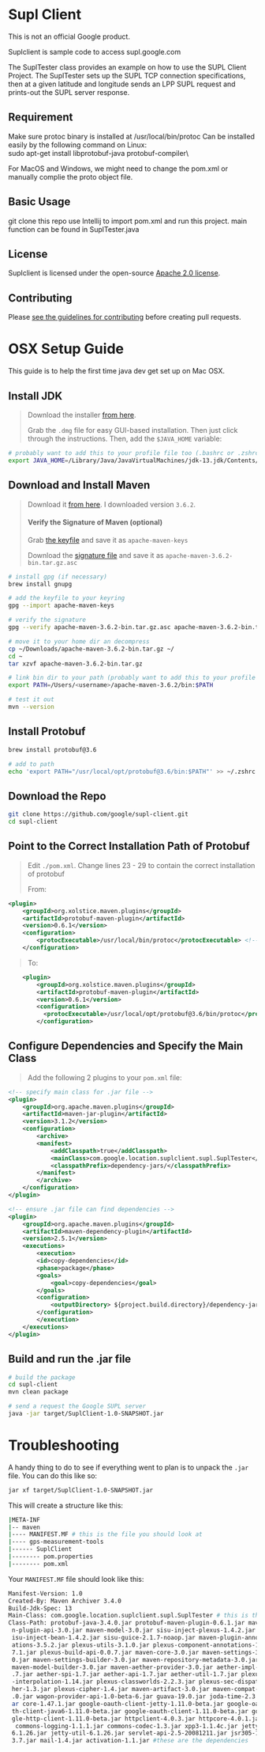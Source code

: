 # Supl Client

This is not an official Google product.

Suplclient is sample code to access supl.google.com

The SuplTester class provides an example on how to use the SUPL Client Project.
The SuplTester sets up the SUPL TCP connection specifications, then at a given latitude and 
longitude sends an LPP SUPL request and prints-out the SUPL server response. 

## Requirement
Make sure protoc binary is installed at /usr/local/bin/protoc
Can be installed easily by the following command on Linux:\
sudo apt-get install libprotobuf-java protobuf-compiler\

For MacOS and Windows, we might need to change the pom.xml or manually complie the proto object file.


## Basic Usage
git clone this repo
use Intellij to import pom.xml and run this project.
main function can be found in SuplTester.java

## License

Suplclient is licensed under the open-source [Apache 2.0 license](LICENSE).

## Contributing

Please [see the guidelines for contributing](CONTRIBUTING.md) before creating
pull requests.

# OSX Setup Guide
This guide is to help the first time java dev get set up on Mac OSX.

## Install JDK 
> Download the installer [from here](https://www.oracle.com/technetwork/java/javase/downloads/index.html). 
>
> Grab the `.dmg` file for easy GUI-based installation. Then just click through the instructions. Then, add the `$JAVA_HOME` variable:
```bash
# probably want to add this to your profile file too (.bashrc or .zshrc etc.)
export JAVA_HOME=/Library/Java/JavaVirtualMachines/jdk-13.jdk/Contents/Home
```

## Download and Install Maven
> Download it [from here](https://maven.apache.org/download.cgi). I downloaded version `3.6.2`.
> 
> #### Verify the Signature of Maven (optional)
> Grab [the keyfile](https://www.apache.org/dist/maven/KEYS) and save it as `apache-maven-keys`
> 
> Download the [signature file](https://www.apache.org/dist/maven/maven-3/3.6.2/binaries/apache-maven-3.6.2-bin.tar.gz.asc) and save it as `apache-maven-3.6.2-bin.tar.gz.asc`

```bash
# install gpg (if necessary)
brew install gnupg

# add the keyfile to your keyring
gpg --import apache-maven-keys

# verify the signature
gpg --verify apache-maven-3.6.2-bin.tar.gz.asc apache-maven-3.6.2-bin.tar.gz

# move it to your home dir an decompress
cp ~/Downloads/apache-maven-3.6.2-bin.tar.gz ~/
cd ~
tar xzvf apache-maven-3.6.2-bin.tar.gz

# link bin dir to your path (probably want to add this to your profile file too (.bashrc or .zshrc etc.)
export PATH=/Users/<username>/apache-maven-3.6.2/bin:$PATH 

# test it out
mvn --version
```

## Install Protobuf
```bash
brew install protobuf@3.6

# add to path
echo 'export PATH="/usr/local/opt/protobuf@3.6/bin:$PATH"' >> ~/.zshrc
```

## Download the Repo
```bash
git clone https://github.com/google/supl-client.git
cd supl-client
```

## Point to the Correct Installation Path of Protobuf
> Edit `./pom.xml`. Change lines 23 - 29 to contain the correct installation of protobuf
>
> From:
```xml
<plugin>
    <groupId>org.xolstice.maven.plugins</groupId>
    <artifactId>protobuf-maven-plugin</artifactId>
    <version>0.6.1</version>
    <configuration>
        <protocExecutable>/usr/local/bin/protoc</protocExecutable> <!-- change this line -->
    </configuration>
```

> To:
```xml
    <plugin>
        <groupId>org.xolstice.maven.plugins</groupId>
        <artifactId>protobuf-maven-plugin</artifactId>
        <version>0.6.1</version>
        <configuration>
          <protocExecutable>/usr/local/opt/protobuf@3.6/bin/protoc</protocExecutable> <!-- change this line -->
        </configuration>
```

## Configure Dependencies and Specify the Main Class
> Add the following 2 plugins to your `pom.xml` file:
```xml
<!-- specify main class for .jar file -->
<plugin>
    <groupId>org.apache.maven.plugins</groupId>
    <artifactId>maven-jar-plugin</artifactId>
    <version>3.1.2</version>
    <configuration>
        <archive>
        <manifest>
            <addClasspath>true</addClasspath>
            <mainClass>com.google.location.suplclient.supl.SuplTester</mainClass>
            <classpathPrefix>dependency-jars/</classpathPrefix>
        </manifest>
        </archive>
    </configuration>
</plugin>

<!-- ensure .jar file can find dependencies -->
<plugin>
    <groupId>org.apache.maven.plugins</groupId>
    <artifactId>maven-dependency-plugin</artifactId>
    <version>2.5.1</version>
    <executions>
        <execution>
        <id>copy-dependencies</id>
        <phase>package</phase>
        <goals>
            <goal>copy-dependencies</goal>
        </goals>
        <configuration>
            <outputDirectory> ${project.build.directory}/dependency-jars/</outputDirectory>
        </configuration>
        </execution>
    </executions>
</plugin>
```

## Build and run the .jar file
```bash
# build the package
cd supl-client
mvn clean package

# send a request the Google SUPL server
java -jar target/SuplClient-1.0-SNAPSHOT.jar
```

# Troubleshooting
A handy thing to do to see if everything went to plan is to unpack the `.jar` file. You can do this like so: 

```bash
jar xf target/SuplClient-1.0-SNAPSHOT.jar
```

This will create a structure like this:

```bash
|META-INF
|-- maven
|---- MANIFEST.MF # this is the file you should look at
|---- gps-measurement-tools
|------ SuplClient
|-------- pom.properties
|-------- pom.xml
```

Your `MANIFEST.MF` file should look like this:
```bash
Manifest-Version: 1.0
Created-By: Maven Archiver 3.4.0
Build-Jdk-Spec: 13
Main-Class: com.google.location.suplclient.supl.SuplTester # this is the main file
Class-Path: protobuf-java-3.4.0.jar protobuf-maven-plugin-0.6.1.jar mave
 n-plugin-api-3.0.jar maven-model-3.0.jar sisu-inject-plexus-1.4.2.jar s
 isu-inject-bean-1.4.2.jar sisu-guice-2.1.7-noaop.jar maven-plugin-annot
 ations-3.5.2.jar plexus-utils-3.1.0.jar plexus-component-annotations-1.
 7.1.jar plexus-build-api-0.0.7.jar maven-core-3.0.jar maven-settings-3.
 0.jar maven-settings-builder-3.0.jar maven-repository-metadata-3.0.jar 
 maven-model-builder-3.0.jar maven-aether-provider-3.0.jar aether-impl-1
 .7.jar aether-spi-1.7.jar aether-api-1.7.jar aether-util-1.7.jar plexus
 -interpolation-1.14.jar plexus-classworlds-2.2.3.jar plexus-sec-dispatc
 her-1.3.jar plexus-cipher-1.4.jar maven-artifact-3.0.jar maven-compat-3
 .0.jar wagon-provider-api-1.0-beta-6.jar guava-19.0.jar joda-time-2.3.j
 ar core-1.47.1.jar google-oauth-client-jetty-1.11.0-beta.jar google-oau
 th-client-java6-1.11.0-beta.jar google-oauth-client-1.11.0-beta.jar goo
 gle-http-client-1.11.0-beta.jar httpclient-4.0.3.jar httpcore-4.0.1.jar
  commons-logging-1.1.1.jar commons-codec-1.3.jar xpp3-1.1.4c.jar jetty-
 6.1.26.jar jetty-util-6.1.26.jar servlet-api-2.5-20081211.jar jsr305-1.
 3.7.jar mail-1.4.jar activation-1.1.jar #these are the dependencies

```